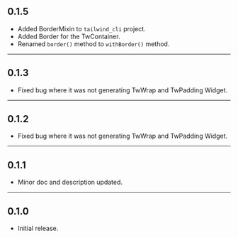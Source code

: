 ## 0.1.5

* Added BorderMixin to ```tailwind_cli``` project.
* Added Border for the TwContainer.
* Renamed ```border()``` method to ```withBorder()``` method.
--------------------

## 0.1.3

* Fixed bug where it was not generating TwWrap and TwPadding Widget.
--------------------

## 0.1.2

* Fixed bug where it was not generating TwWrap and TwPadding Widget.
--------------------

## 0.1.1

* Minor doc and description updated.
--------------------

## 0.1.0

* Initial release.

